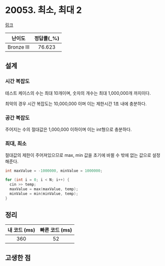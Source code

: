 # 20053. 최소, 최대 2

[링크](https://www.acmicpc.net/problem/20053)

|   난이도   | 정답률(\_%) |
| :--------: | :---------: |
| Bronze III |   76.623    |

## 설계

### 시간 복잡도

테스트 케이스의 수는 최대 10개이며, 숫자의 개수는 최대 1,000,000개 까지이다.

최악의 경우 시간 복잡도는 10,000,000 이며 이는 제한시간 1초 내에 충분하다.

### 공간 복잡도

주어지는 수의 절대값은 1,000,000 이하이며 이는 int형으로 충분하다.

### 최대, 최소

절대값의 제한이 주어져있으므로 max, min 값을 초기에 바뀔 수 밖에 없는 값으로 설정해준다.

```cpp
int maxValue = -1000000, minValue = 1000000;

for (int i = 0; i < N; i++) {
  cin >> temp;
  maxValue = max(maxValue, temp);
  minValue = min(minValue, temp);
}
```

## 정리

| 내 코드 (ms) | 빠른 코드 (ms) |
| :----------: | :------------: |
|     360      |       52       |

## 고생한 점
